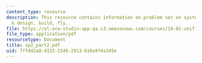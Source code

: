 ```yaml
---
content_type: resource
description: This resource contains information on problem set on system requirements
  & design, build, fly.
file: https://ol-ocw-studio-app-qa.s3.amazonaws.com/courses/16-01-unified-engineering-i-ii-iii-iv-fall-2005-spring-2006/7ffdd2a8d12522462913b16a9f4a345e_sp2_part2.pdf
file_type: application/pdf
resourcetype: Document
title: sp2_part2.pdf
uid: 7ffdd2a8-d125-2246-2913-b16a9f4a345e
---
```

